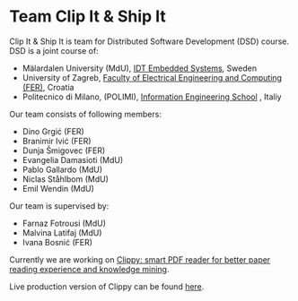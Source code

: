 # Team Clip It & Ship It

Clip It & Ship It is team for Distributed Software Development (DSD) course. DSD is a joint course of:

- Mälardalen University (MdU), [IDT Embedded Systems](http://www.es.mdh.se), Sweden
- University of Zagreb, [Faculty of Electrical Engineering and Computing (FER)](https://www.fer.unizg.hr/?), Croatia
- Politecnico di Milano, (POLIMI), [Information Engineering School](http://deepse.dei.polimi.it) , Italiy

Our team consists of following members:
- Dino Grgić (FER)
- Branimir Ivić (FER)
- Dunja Šmigovec (FER)
- Evangelia Damasioti (MdU)
- Pablo Gallardo (MdU)
- Niclas Ståhlbom (MdU)
- Emil Wendin (MdU)

Our team is supervised by:
- Farnaz Fotrousi (MdU)
- Malvina Latifaj (MdU)
- Ivana Bosnić (FER)

Currently we are working on [Clippy: smart PDF reader for better paper reading experience and knowledge mining](https://conf.researchr.org/track/icse-2023/icse-2023-score-2023#clippy:-smart-pdf-reader-for-better-paper-reading-experience-and-knowledge-mining).

Live production version of Clippy can be found [here](https://clippypdf.herokuapp.com).
